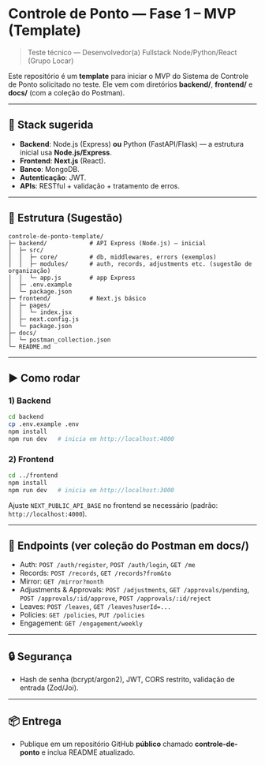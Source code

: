 # Controle de Ponto — Fase 1 – MVP  (Template)
> Teste técnico — Desenvolvedor(a) Fullstack Node/Python/React (Grupo Locar)

Este repositório é um **template** para iniciar o MVP do Sistema de Controle de Ponto solicitado no teste.
Ele vem com diretórios **backend/**, **frontend/** e **docs/** (com a coleção do Postman).

---

## 🧱 Stack sugerida
- **Backend**: Node.js (Express) **ou** Python (FastAPI/Flask) — a estrutura inicial usa **Node.js/Express**.
- **Frontend**: **Next.js** (React).
- **Banco**: MongoDB.
- **Autenticação**: JWT.
- **APIs**: RESTful + validação + tratamento de erros.

---

## 📁 Estrutura (Sugestão)
```
controle-de-ponto-template/
├─ backend/            # API Express (Node.js) — inicial
│  ├─ src/
│  │  ├─ core/         # db, middlewares, errors (exemplos)
│  │  ├─ modules/      # auth, records, adjustments etc. (sugestão de organização)
│  │  └─ app.js        # app Express
│  ├─ .env.example
│  └─ package.json
├─ frontend/           # Next.js básico
│  ├─ pages/
│  │  └─ index.jsx
│  ├─ next.config.js
│  └─ package.json
├─ docs/
│  └─ postman_collection.json
└─ README.md
```

---

## ▶️ Como rodar
### 1) Backend
```bash
cd backend
cp .env.example .env
npm install
npm run dev   # inicia em http://localhost:4000
```

### 2) Frontend
```bash
cd ../frontend
npm install
npm run dev   # inicia em http://localhost:3000
```

Ajuste `NEXT_PUBLIC_API_BASE` no frontend se necessário (padrão: `http://localhost:4000`).

---

## 🔌 Endpoints (ver coleção do Postman em docs/)
- Auth: `POST /auth/register`, `POST /auth/login`, `GET /me`
- Records: `POST /records`, `GET /records?from&to`
- Mirror: `GET /mirror?month`
- Adjustments & Approvals: `POST /adjustments`, `GET /approvals/pending`, `POST /approvals/:id/approve`, `POST /approvals/:id/reject`
- Leaves: `POST /leaves`, `GET /leaves?userId=...`
- Policies: `GET /policies`, `PUT /policies`
- Engagement: `GET /engagement/weekly`

---

## 🔒 Segurança
- Hash de senha (bcrypt/argon2), JWT, CORS restrito, validação de entrada (Zod/Joi).

---

## 📦 Entrega
- Publique em um repositório GitHub **público** chamado **controle-de-ponto** e inclua README atualizado.
